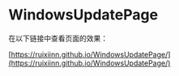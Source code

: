 # WindowsUpdatePage


在以下链接中查看页面的效果：

[https://ruixiinn.github.io/WindowsUpdatePage/](https://ruixiinn.github.io/WindowsUpdatePage/)
